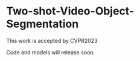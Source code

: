 # Two-shot-Video-Object-Segmentation
This work is accepted by CVPR2023

Code and models will release soon.
